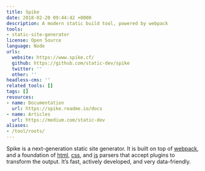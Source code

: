 ```yaml
---
title: Spike
date: 2018-02-20 09:44:42 +0000
description: A modern static build tool, powered by webpack
tools:
- static-site-generator
license: Open Source
language: Node
urls:
  website: https://www.spike.cf/
  github: https://github.com/static-dev/spike
  twitter: ''
  other: ''
headless-cms: ''
related_tools: []
tags: []
resources:
- name: Documentation
  url: https://spike.readme.io/docs
- name: Articles
  url: https://medium.com/static-dev
aliases:
- /tool/roots/
---
```

Spike is a next-generation static site generator. It is built on top of [webpack](https://webpack.github.io/), and a foundation of [html](http://reshape.ml/), [css](http://postcss.org/), and [js](http://babeljs.io/) parsers that accept plugins to transform the output. It’s fast, actively developed, and very data-friendly.
